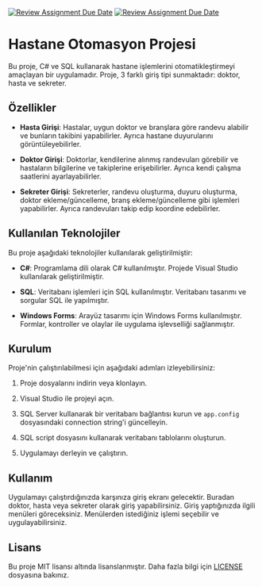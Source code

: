 [![Review Assignment Due Date](https://classroom.github.com/assets/deadline-readme-button-24ddc0f5d75046c5622901739e7c5dd533143b0c8e959d652212380cedb1ea36.svg)](https://classroom.github.com/a/uelKf0-p)
[![Review Assignment Due Date](https://classroom.github.com/assets/deadline-readme-button-8d59dc4de5201274e310e4c54b9627a8934c3b88527886e3b421487c677d23eb.svg)](https://classroom.github.com/a/uelKf0-p)

# Hastane Otomasyon Projesi

Bu proje, C# ve SQL kullanarak hastane işlemlerini otomatikleştirmeyi amaçlayan bir uygulamadır. Proje, 3 farklı giriş tipi sunmaktadır: doktor, hasta ve sekreter.

## Özellikler

- **Hasta Girişi**: Hastalar, uygun doktor ve branşlara göre randevu alabilir ve bunların takibini yapabilirler. Ayrıca hastane duyurularını görüntüleyebilirler.

- **Doktor Girişi**: Doktorlar, kendilerine alınmış randevuları görebilir ve hastaların bilgilerine ve takiplerine erişebilirler. Ayrıca kendi çalışma saatlerini ayarlayabilirler.

- **Sekreter Girişi**: Sekreterler, randevu oluşturma, duyuru oluşturma, doktor ekleme/güncelleme, branş ekleme/güncelleme gibi işlemleri yapabilirler. Ayrıca randevuları takip edip koordine edebilirler.

## Kullanılan Teknolojiler

Bu proje aşağıdaki teknolojiler kullanılarak geliştirilmiştir:

- **C#**: Programlama dili olarak C# kullanılmıştır. Projede Visual Studio kullanılarak geliştirilmiştir.

- **SQL**: Veritabanı işlemleri için SQL kullanılmıştır. Veritabanı tasarımı ve sorgular SQL ile yapılmıştır.

- **Windows Forms**: Arayüz tasarımı için Windows Forms kullanılmıştır. Formlar, kontroller ve olaylar ile uygulama işlevselliği sağlanmıştır.

## Kurulum

Proje'nin çalıştırılabilmesi için aşağıdaki adımları izleyebilirsiniz:

1. Proje dosyalarını indirin veya klonlayın.

2. Visual Studio ile projeyi açın.

3. SQL Server kullanarak bir veritabanı bağlantısı kurun ve `app.config` dosyasındaki connection string'i güncelleyin.

4. SQL script dosyasını kullanarak veritabanı tablolarını oluşturun.

5. Uygulamayı derleyin ve çalıştırın.

## Kullanım

Uygulamayı çalıştırdığınızda karşınıza giriş ekranı gelecektir. Buradan doktor, hasta veya sekreter olarak giriş yapabilirsiniz. Giriş yaptığınızda ilgili menüleri göreceksiniz. Menülerden istediğiniz işlemi seçebilir ve uygulayabilirsiniz.

## Lisans

Bu proje MIT lisansı altında lisanslanmıştır. Daha fazla bilgi için [LICENSE](LICENSE) dosyasına bakınız.
